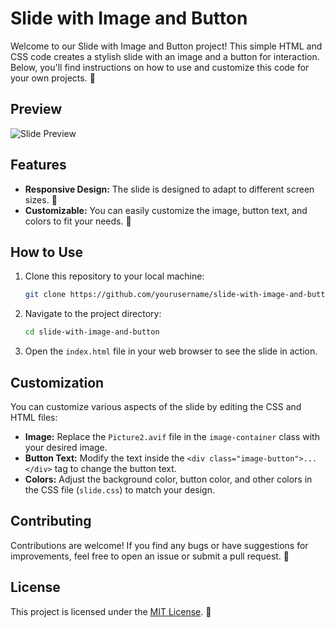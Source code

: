 # Slide with Image and Button

Welcome to our Slide with Image and Button project! This simple HTML and CSS code creates a stylish slide with an image and a button for interaction. Below, you'll find instructions on how to use and customize this code for your own projects. 🎉

## Preview

![Slide Preview](preview.png)

## Features

- **Responsive Design:** The slide is designed to adapt to different screen sizes. 📱
- **Customizable:** You can easily customize the image, button text, and colors to fit your needs. 🎨

## How to Use

1. Clone this repository to your local machine:

    ```bash
    git clone https://github.com/yourusername/slide-with-image-and-button.git
    ```

2. Navigate to the project directory:

    ```bash
    cd slide-with-image-and-button
    ```

3. Open the `index.html` file in your web browser to see the slide in action.

## Customization

You can customize various aspects of the slide by editing the CSS and HTML files:

- **Image:** Replace the `Picture2.avif` file in the `image-container` class with your desired image.
- **Button Text:** Modify the text inside the `<div class="image-button">...</div>` tag to change the button text.
- **Colors:** Adjust the background color, button color, and other colors in the CSS file (`slide.css`) to match your design.

## Contributing

Contributions are welcome! If you find any bugs or have suggestions for improvements, feel free to open an issue or submit a pull request. 🚀

## License

This project is licensed under the [MIT License](LICENSE). 📝
